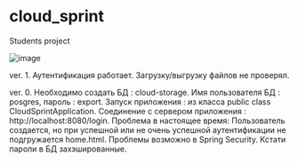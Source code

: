 # cloud_sprint
 Students project

![image](https://github.com/user-attachments/assets/b2bbc020-d36d-4129-88e4-7810f2f4a51e)


ver. 1. Аутентификация работает. Загрузку/выгрузку файлов не проверял.
 
ver. 0.  Необходимо создать БД : cloud-storage. Имя пользователя БД : posgres, пароль : export. Запуск приложения : из класса public class CloudSprintApplication. Соединение с сервером приложения : http://localhost:8080/login. Проблема в настоящее время: Пользователь создается, но при успешной или не очень успешной аутентификации не подгружается home.html. Проблемы возможно в Spring Security. Кстати пароли в БД захэшированные.
